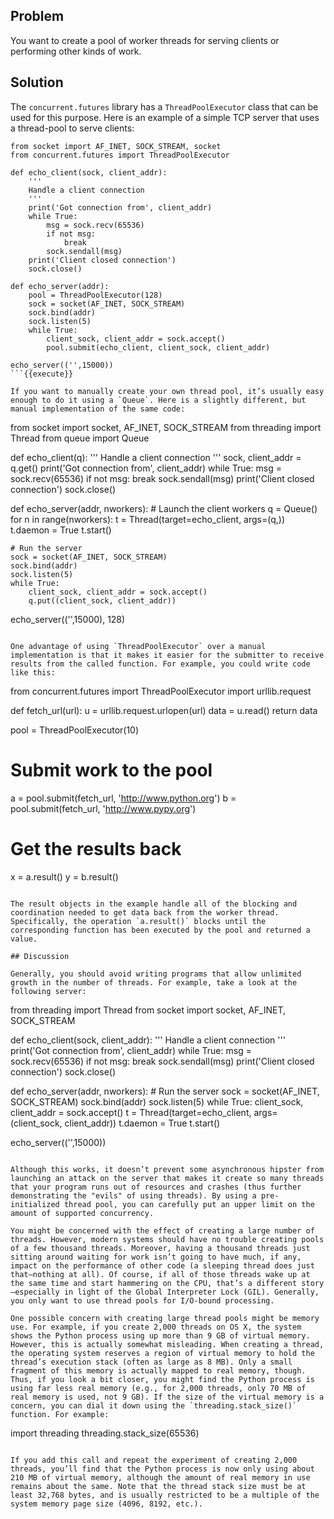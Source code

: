 ## Problem

You want to create a pool of worker threads for serving clients or performing other kinds of work.

## Solution

The `concurrent.futures` library has a `ThreadPoolExecutor` class that can be used for this purpose. Here is an example of a simple TCP server that uses a thread-pool to serve clients:

```
from socket import AF_INET, SOCK_STREAM, socket
from concurrent.futures import ThreadPoolExecutor

def echo_client(sock, client_addr):
    '''
    Handle a client connection
    '''
    print('Got connection from', client_addr)
    while True:
        msg = sock.recv(65536)
        if not msg:
            break
        sock.sendall(msg)
    print('Client closed connection')
    sock.close()

def echo_server(addr):
    pool = ThreadPoolExecutor(128)
    sock = socket(AF_INET, SOCK_STREAM)
    sock.bind(addr)
    sock.listen(5)
    while True:
        client_sock, client_addr = sock.accept()
        pool.submit(echo_client, client_sock, client_addr)

echo_server(('',15000))
```{{execute}}

If you want to manually create your own thread pool, it’s usually easy enough to do it using a `Queue`. Here is a slightly different, but manual implementation of the same code:

```
from socket import socket, AF_INET, SOCK_STREAM
from threading import Thread
from queue import Queue

def echo_client(q):
    '''
    Handle a client connection
    '''
    sock, client_addr = q.get()
    print('Got connection from', client_addr)
    while True:
        msg = sock.recv(65536)
        if not msg:
            break
        sock.sendall(msg)
    print('Client closed connection')
    sock.close()

def echo_server(addr, nworkers):
    # Launch the client workers
    q = Queue()
    for n in range(nworkers):
        t = Thread(target=echo_client, args=(q,))
        t.daemon = True
        t.start()

    # Run the server
    sock = socket(AF_INET, SOCK_STREAM)
    sock.bind(addr)
    sock.listen(5)
    while True:
        client_sock, client_addr = sock.accept()
        q.put((client_sock, client_addr))

echo_server(('',15000), 128)
```{{execute}}

One advantage of using `ThreadPoolExecutor` over a manual implementation is that it makes it easier for the submitter to receive results from the called function. For example, you could write code like this:

```
from concurrent.futures import ThreadPoolExecutor
import urllib.request

def fetch_url(url):
    u = urllib.request.urlopen(url)
    data = u.read()
    return data

pool = ThreadPoolExecutor(10)
# Submit work to the pool
a = pool.submit(fetch_url, 'http://www.python.org')
b = pool.submit(fetch_url, 'http://www.pypy.org')

# Get the results back
x = a.result()
y = b.result()
```{{execute}}

The result objects in the example handle all of the blocking and coordination needed to get data back from the worker thread. Specifically, the operation `a.result()` blocks until the corresponding function has been executed by the pool and returned a value.

## Discussion

Generally, you should avoid writing programs that allow unlimited growth in the number of threads. For example, take a look at the following server:

```
from threading import Thread
from socket import socket, AF_INET, SOCK_STREAM

def echo_client(sock, client_addr):
    '''
    Handle a client connection
    '''
    print('Got connection from', client_addr)
    while True:
        msg = sock.recv(65536)
        if not msg:
            break
        sock.sendall(msg)
    print('Client closed connection')
    sock.close()

def echo_server(addr, nworkers):
    # Run the server
    sock = socket(AF_INET, SOCK_STREAM)
    sock.bind(addr)
    sock.listen(5)
    while True:
        client_sock, client_addr = sock.accept()
	t = Thread(target=echo_client, args=(client_sock, client_addr))
	t.daemon = True
        t.start()

echo_server(('',15000))
```{{execute}}

Although this works, it doesn’t prevent some asynchronous hipster from launching an attack on the server that makes it create so many threads that your program runs out of resources and crashes (thus further demonstrating the "evils" of using threads). By using a pre-initialized thread pool, you can carefully put an upper limit on the amount of supported concurrency.

You might be concerned with the effect of creating a large number of threads. However, modern systems should have no trouble creating pools of a few thousand threads. Moreover, having a thousand threads just sitting around waiting for work isn’t going to have much, if any, impact on the performance of other code (a sleeping thread does just that—​nothing at all). Of course, if all of those threads wake up at the same time and start hammering on the CPU, that’s a different story—​especially in light of the Global Interpreter Lock (GIL). Generally, you only want to use thread pools for I/O-bound processing.

One possible concern with creating large thread pools might be memory use. For example, if you create 2,000 threads on OS X, the system shows the Python process using up more than 9 GB of virtual memory. However, this is actually somewhat misleading. When creating a thread, the operating system reserves a region of virtual memory to hold the thread’s execution stack (often as large as 8 MB). Only a small fragment of this memory is actually mapped to real memory, though. Thus, if you look a bit closer, you might find the Python process is using far less real memory (e.g., for 2,000 threads, only 70 MB of real memory is used, not 9 GB). If the size of the virtual memory is a concern, you can dial it down using the `threading.stack_size()` function. For example:

```
import threading
threading.stack_size(65536)
```{{execute}}

If you add this call and repeat the experiment of creating 2,000 threads, you’ll find that the Python process is now only using about 210 MB of virtual memory, although the amount of real memory in use remains about the same. Note that the thread stack size must be at least 32,768 bytes, and is usually restricted to be a multiple of the system memory page size (4096, 8192, etc.).